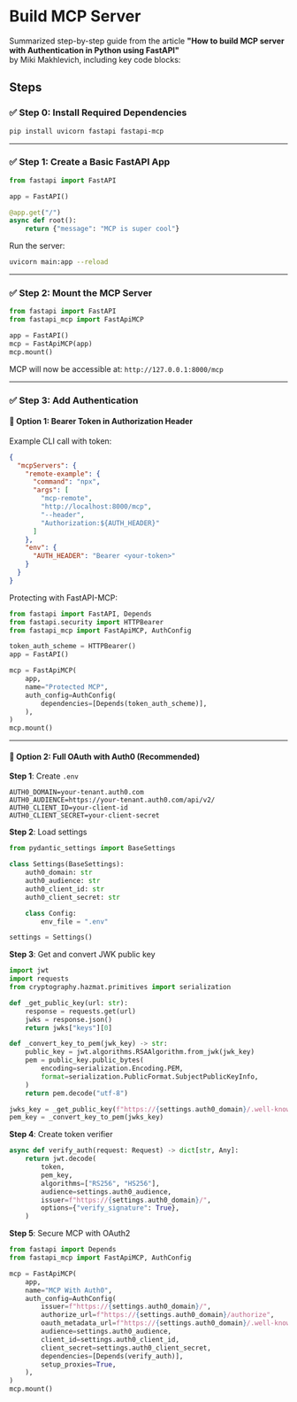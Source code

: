 # Build MCP Server

Summarized step-by-step guide from the article **"How to build MCP server with Authentication in Python using FastAPI"**  
by Miki Makhlevich, including key code blocks:


## Steps


### ✅ Step 0: Install Required Dependencies

```bash
pip install uvicorn fastapi fastapi-mcp
```

---

### ✅ Step 1: Create a Basic FastAPI App

```python
from fastapi import FastAPI

app = FastAPI()

@app.get("/")
async def root():
    return {"message": "MCP is super cool"}
```

Run the server:

```bash
uvicorn main:app --reload
```

---

### ✅ Step 2: Mount the MCP Server

```python
from fastapi import FastAPI
from fastapi_mcp import FastApiMCP

app = FastAPI()
mcp = FastApiMCP(app)
mcp.mount()
```

MCP will now be accessible at: `http://127.0.0.1:8000/mcp`

---

### ✅ Step 3: Add Authentication

#### 🔐 Option 1: Bearer Token in Authorization Header

Example CLI call with token:

```json
{
  "mcpServers": {
    "remote-example": {
      "command": "npx",
      "args": [
        "mcp-remote",
        "http://localhost:8000/mcp",
        "--header",
        "Authorization:${AUTH_HEADER}"
      ]
    },
    "env": {
      "AUTH_HEADER": "Bearer <your-token>"
    }
  }
}
```

Protecting with FastAPI-MCP:

```python
from fastapi import FastAPI, Depends
from fastapi.security import HTTPBearer
from fastapi_mcp import FastApiMCP, AuthConfig

token_auth_scheme = HTTPBearer()
app = FastAPI()

mcp = FastApiMCP(
    app,
    name="Protected MCP",
    auth_config=AuthConfig(
        dependencies=[Depends(token_auth_scheme)],
    ),
)
mcp.mount()
```

---

#### 🔐 Option 2: Full OAuth with Auth0 (Recommended)

**Step 1**: Create `.env`

```env
AUTH0_DOMAIN=your-tenant.auth0.com
AUTH0_AUDIENCE=https://your-tenant.auth0.com/api/v2/
AUTH0_CLIENT_ID=your-client-id
AUTH0_CLIENT_SECRET=your-client-secret
```

**Step 2**: Load settings

```python
from pydantic_settings import BaseSettings

class Settings(BaseSettings):
    auth0_domain: str
    auth0_audience: str
    auth0_client_id: str
    auth0_client_secret: str

    class Config:
        env_file = ".env"

settings = Settings()
```

**Step 3**: Get and convert JWK public key

```python
import jwt
import requests
from cryptography.hazmat.primitives import serialization

def _get_public_key(url: str):
    response = requests.get(url)
    jwks = response.json()
    return jwks["keys"][0]

def _convert_key_to_pem(jwk_key) -> str:
    public_key = jwt.algorithms.RSAAlgorithm.from_jwk(jwk_key)
    pem = public_key.public_bytes(
        encoding=serialization.Encoding.PEM,
        format=serialization.PublicFormat.SubjectPublicKeyInfo,
    )
    return pem.decode("utf-8")

jwks_key = _get_public_key(f"https://{settings.auth0_domain}/.well-known/jwks.json")
pem_key = _convert_key_to_pem(jwks_key)
```

**Step 4**: Create token verifier

```python
async def verify_auth(request: Request) -> dict[str, Any]:
    return jwt.decode(
        token,
        pem_key,
        algorithms=["RS256", "HS256"],
        audience=settings.auth0_audience,
        issuer=f"https://{settings.auth0_domain}/",
        options={"verify_signature": True},
    )
```

**Step 5**: Secure MCP with OAuth2

```python
from fastapi import Depends
from fastapi_mcp import FastApiMCP, AuthConfig

mcp = FastApiMCP(
    app,
    name="MCP With Auth0",
    auth_config=AuthConfig(
        issuer=f"https://{settings.auth0_domain}/",
        authorize_url=f"https://{settings.auth0_domain}/authorize",
        oauth_metadata_url=f"https://{settings.auth0_domain}/.well-known/openid-configuration",
        audience=settings.auth0_audience,
        client_id=settings.auth0_client_id,
        client_secret=settings.auth0_client_secret,
        dependencies=[Depends(verify_auth)],
        setup_proxies=True,
    ),
)
mcp.mount()
```

